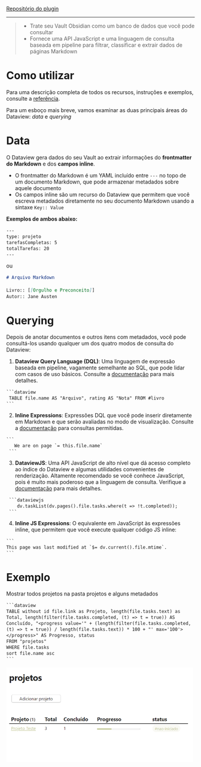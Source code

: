 [Repositório do plugin](https://github.com/blacksmithgu/obsidian-dataview)

---

> - Trate seu Vault Obsidian como um banco de dados que você pode consultar
> - Fornece uma API JavaScript e uma linguagem de consulta baseada em pipeline para filtrar, classificar e extrair dados de páginas Markdown

# Como utilizar

Para uma descrição completa de todos os recursos, instruções e exemplos, consulte a [referência](https://blacksmithgu.github.io/obsidian-dataview/).

Para um esboço mais breve, vamos examinar as duas principais áreas do Dataview: _data_ e _querying_

# Data

O Dataview gera dados do seu Vault ao extrair informações do **frontmatter do Markdown** e dos **campos inline**.

-   O frontmatter do Markdown é um YAML incluído entre `---` no topo de um documento Markdown, que pode armazenar metadados sobre aquele documento
-   Os campos inline são um recurso do Dataview que permitem que você escreva metadados diretamente no seu documento Markdown usando a sintaxe `Key:: Value`

**Exemplos de ambos abaixo:**

```
---
type: projeto
tarefasCompletas: 5
totalTarefas: 20
---
```

ou 

```md
# Arquivo Markdown

Livro:: [[Orgulho e Preconceito]]
Autor:: Jane Austen
```


# Querying

Depois de anotar documentos e outros itens com metadados, você pode consultá-los usando qualquer um dos quatro modos de consulta do Dataview:

1.  **Dataview Query Language (DQL)**: Uma linguagem de expressão baseada em pipeline, vagamente semelhante ao SQL, que pode lidar com casos de uso básicos. Consulte a [documentação](https://blacksmithgu.github.io/obsidian-dataview/query/queries/) para mais detalhes.
    
````
```dataview
 TABLE file.name AS "Arquivo", rating AS "Nota" FROM #livro
```
````
    
2.  **Inline Expressions**: Expressões DQL que você pode inserir diretamente em Markdown e que serão avaliadas no modo de visualização. Consulte a [documentação](https://blacksmithgu.github.io/obsidian-dataview/reference/expressions/) para consultas permitidas.

````
``` 
   We are on page `= this.file.name`
 ```
````

3.  **DataviewJS**: Uma API JavaScript de alto nível que dá acesso completo ao índice do Dataview e algumas utilidades convenientes de renderização. Altamente recomendado se você conhece JavaScript, pois é muito mais poderoso que a linguagem de consulta. Verifique a [documentação](https://blacksmithgu.github.io/obsidian-dataview/api/intro/) para mais detalhes.
    
````
 ```dataviewjs
    dv.taskList(dv.pages().file.tasks.where(t => !t.completed));
 ```
````
    
4.  **Inline JS Expressions**: O equivalente em JavaScript às expressões inline, que permitem que você execute qualquer código JS inline:
````
```
This page was last modified at `$= dv.current().file.mtime`.
```
````

# Exemplo

Mostrar todos projetos na pasta projetos e alguns metadados
````
```dataview
TABLE without id file.link as Projeto, length(file.tasks.text) as Total, length(filter(file.tasks.completed, (t) => t = true)) AS Concluído, "<progress value='" + (length(filter(file.tasks.completed, (t) => t = true)) / length(file.tasks.text)) * 100 + "' max='100'></progress>" AS Progresso, status
FROM "projetos"
WHERE file.tasks
sort file.name asc
```
````
<img src="/assets/dataview-projetos.png" width="500px" />
